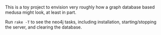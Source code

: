This is a toy project to envision very roughly how a graph database based medusa might look, at least in part.

Run ```rake -T``` to see the neo4j tasks, including installation, starting/stopping the server, and clearing
the database.

